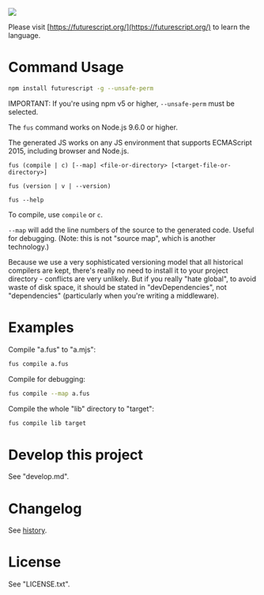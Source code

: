 [![](https://futurescript.org/readme-splash.png)](https://futurescript.org/)

Please visit [https://futurescript.org/](https://futurescript.org/) to learn the language.

Command Usage
=============

```bash
npm install futurescript -g --unsafe-perm
```

IMPORTANT: If you're using npm v5 or higher, `--unsafe-perm` must be selected.

The `fus` command works on Node.js 9.6.0 or higher.

The generated JS works on any JS environment that supports ECMAScript 2015, including browser and Node.js.

```
fus (compile | c) [--map] <file-or-directory> [<target-file-or-directory>]

fus (version | v | --version)

fus --help
```

To compile, use `compile` or `c`.

`--map` will add the line numbers of the source to the generated code. Useful for debugging. (Note: this is not "source map", which is another technology.)

Because we use a very sophisticated versioning model that all historical compilers are kept, there's really no need to install it to your project directory - conflicts are very unlikely. But if you really "hate global", to avoid waste of disk space, it should be stated in "devDependencies", not "dependencies" (particularly when you're writing a middleware).

Examples
========

Compile "a.fus" to "a.mjs":

```bash
fus compile a.fus
```

Compile for debugging:

```bash
fus compile --map a.fus
```

Compile the whole "lib" directory to "target":

```bash
fus compile lib target
```

Develop this project
====================

See "develop.md".

Changelog
=========

See [history](https://futurescript.org/).

License
=======

See "LICENSE.txt".
